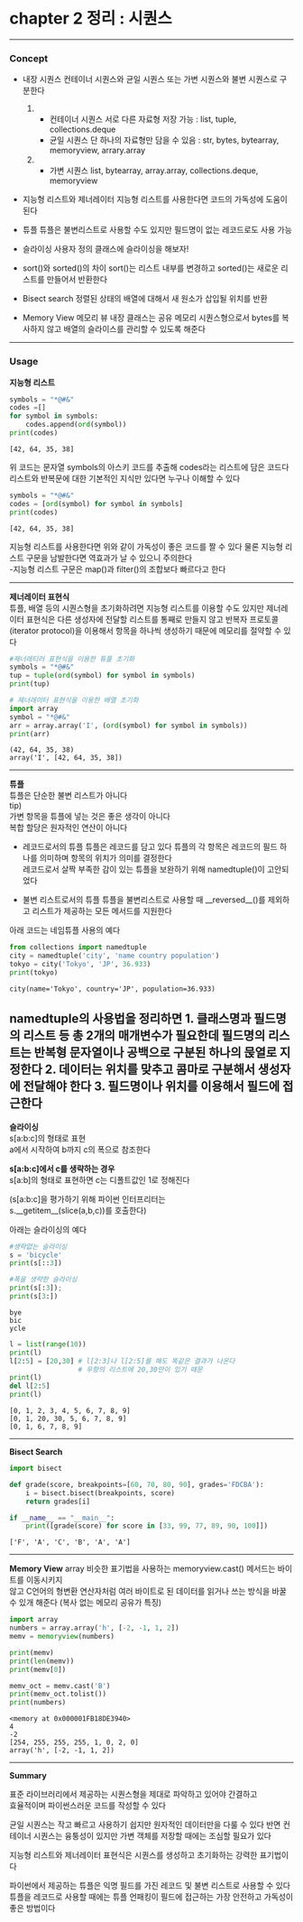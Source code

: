 # chapter 2 정리 : 시퀀스
***
### Concept 
* 내장 시퀀스
    컨테이너 시퀀스와 균일 시퀀스 또는 가변 시퀀스와 불변 시퀀스로 구분한다  
    
    1. - 컨테이너 시퀀스
          서로 다른 자료형 저장 가능 : list, tuple, collections.deque
       - 균일 시퀀스
          단 하나의 자료형만 담을 수 있음 : str, bytes, bytearray, memoryview, arrary.array
    2. - 가변 시퀀스
          list, bytearray, array.array, collections.deque, memoryview    
          
          
* 지능형 리스트와 제너레이터
    지능형 리스트를 사용한다면 코드의 가독성에 도움이 된다    
    
    
* 튜플 
    튜플은 불변리스트로 사용할 수도 있지만 필드명이 없는 레코드로도 사용 가능    
    
    
* 슬라이싱
    사용자 정의 클래스에 슬라이싱을 해보자!    
    
    
* sort()와 sorted()의 차이
    sort()는 리스트 내부를 변경하고 sorted()는 새로운 리스트를 만들어서 반환한다      
    
    
* Bisect search
    정렬된 상태의 배열에 대해서 새 원소가 삽입될 위치를 반환  
    
    
* Memory View
    메모리 뷰 내장 클래스는 공유 메모리 시퀀스형으로서 bytes를 복사하지 않고
    배열의 슬라이스를 관리할 수 있도록 해준다
***

### Usage  

**지능형 리스트**


```python
symbols = "*@#&"
codes =[]
for symbol in symbols:
    codes.append(ord(symbol))
print(codes)
```

    [42, 64, 35, 38]
    

위 코드는 문자열 symbols의 아스키 코드를 추출해 codes라는 리스트에 담은 코드다
리스트와 반복문에 대한 기본적인 지식만 있다면 누구나 이해할 수 있다


```python
symbols = "*@#&"
codes = [ord(symbol) for symbol in symbols]
print(codes)
```

    [42, 64, 35, 38]
    

지능형 리스트를 사용한다면 위와 같이 가독성이 좋은 코드를 짤 수 있다
물론 지능형 리스트 구문을 남발한다면 역효과가 날 수 있으니 주의한다  
-지능형 리스트 구문은 map()과 filter()의 조합보다 빠르다고 한다  

---

**제너레이터 표현식**  
튜플, 배열 등의 시퀀스형을 초기화하려면 지능형 리스트를 이용할 수도 있지만
제너레이터 표현식은 다른 생성자에 전달할 리스트를 통째로 만들지 않고 
반복자 프로토콜(iterator protocol)을 이용해서 항목을 하나씩 생성하기 때문에 
메모리를 절약할 수 있다


```python
#제너레티러 표현식을 이용한 튜플 초기화
symbols = "*@#&"
tup = tuple(ord(symbol) for symbol in symbols)
print(tup)

# 제너레이터 표현식을 이용한 배열 초기화
import array
symbol = "*@#&"
arr = array.array('I', (ord(symbol) for symbol in symbols))
print(arr)
```

    (42, 64, 35, 38)
    array('I', [42, 64, 35, 38])
    

---  
**튜플**  
튜플은 단순한 불변 리스트가 아니다   
tip)   
가변 항목을 튜플에 넣는 것은 좋은 생각이 아니다  
복합 할당은 원자적인 연산이 아니다
         
* 레코드로서의 튜플
      튜플은 레코드를 담고 있다 
      튜플의 각 항목은 레코드의 필드 하나를 의미하며 항목의 위치가 의미를 결정한다  
      레코드로서 살짝 부족한 감이 있는 튜플을 보완하기 위해 namedtuple()이 고안되었다  
      
* 불변 리스트로서의 튜플
      튜플을 불변리스트로 사용할 때 \_\_reversed\_\_()를 제외하고
      리스트가 제공하는 모든 메서드를 지원한다  
      
    
아래 코드는 네임튜플 사용의 예다


```python
from collections import namedtuple 
city = namedtuple('city', 'name country population')
tokyo = city('Tokyo', 'JP', 36.933)
print(tokyo)
```

    city(name='Tokyo', country='JP', population=36.933)
    

namedtuple의 사용법을 정리하면
    1. 클래스명과 필드명의 리스트 등 총 2개의 매개변수가 필요한데
       필드명의 리스트는 반복형 문자열이나 공백으로 구분된 하나의 묹열로 지정한다
    2. 데이터는 위치를 맞추고 콤마로 구분해서 생성자에 전달해야 한다
    3. 필드명이나 위치를 이용해서 필드에 접근한다
---

**슬라이싱**  
s[a\:b\:c]의 형태로 표현  
a에서 시작하여 b까지 c의 폭으로 참조한다

**s[a\:b\:c]에서 c를 생략하는 경우**  
s[a:b]의 형태로 표현하면 c는 디폴트값인 1로 정해진다

(s[a\:b\:c]을 평가하기 위해 파이썬 인터프리터는   
s.\_\_getitem\_\_(slice(a,b,c))를 호출한다)
  
아래는 슬라이싱의 예다


```python
#생략없는 슬라이싱
s = 'bicycle'
print(s[::3])

#폭을 생략한 슬라이싱
print(s[:3]);
print(s[3:])
```

    bye
    bic
    ycle
    


```python
l = list(range(10))
print(l)
l[2:5] = [20,30] # l[2:3]나 l[2:5]를 해도 똑같은 결과가 나온다 
                 # 우항의 리스트에 20,30만이 있기 때문
print(l)
del l[2:5]
print(l)
```

    [0, 1, 2, 3, 4, 5, 6, 7, 8, 9]
    [0, 1, 20, 30, 5, 6, 7, 8, 9]
    [0, 1, 6, 7, 8, 9]
    

---
**Bisect Search**



```python
import bisect

def grade(score, breakpoints=[60, 70, 80, 90], grades='FDCBA'):
    i = bisect.bisect(breakpoints, score)
    return grades[i]

if __name__ == "__main__":
    print([grade(score) for score in [33, 99, 77, 89, 90, 100]])
```

    ['F', 'A', 'C', 'B', 'A', 'A']
    

---
**Memory View**
array 비슷한 표기법을 사용하는 memoryview.cast() 메서드는 바이트를 이동시키지  
않고 C언어의 형변환 연산자처럼 여러 바이트로 된 데이터를 읽거나 쓰는 방식을 
바꿀 수 있개 해준다
(복사 없는 메모리 공유가 특징)


```python
import array
numbers = array.array('h', [-2, -1, 1, 2])
memv = memoryview(numbers)

print(memv) 
print(len(memv))
print(memv[0])

memv_oct = memv.cast('B')
print(memv_oct.tolist())
print(numbers)
```

    <memory at 0x000001FB18DE3940>
    4
    -2
    [254, 255, 255, 255, 1, 0, 2, 0]
    array('h', [-2, -1, 1, 2])
    

---
**Summary**  
  
표준 라이브러리에서 제공하는 시퀀스형을 제대로 파악하고 있어야 간결하고  
효율적이며 파이썬스러운 코드를 작성할 수 있다
  
균일 시퀀스는 작고 빠르고 사용하기 쉽지만 원자적인 데이터만을 다룰 수 있다
반면 컨테이너 시퀀스는 융퉁성이 있지만 가변 객체를 저장할 때에는 조심할 필요가 있다
  
지능형 리스트와 제너레이터 표현식은 시퀀스를 생성하고 초기화하는 강력한 표기법이다
  
    
파이썬에서 제공하는 튜플은 익명 필드를 가진 레코드 및 불변 리스트로 사용할 수 있다
튜플을 레코드로 사용할 때에는 튜플 언패킹이 필드에 접근하는 가장 안전하고 가독성이 
좋은 방법이다 


```python

```

